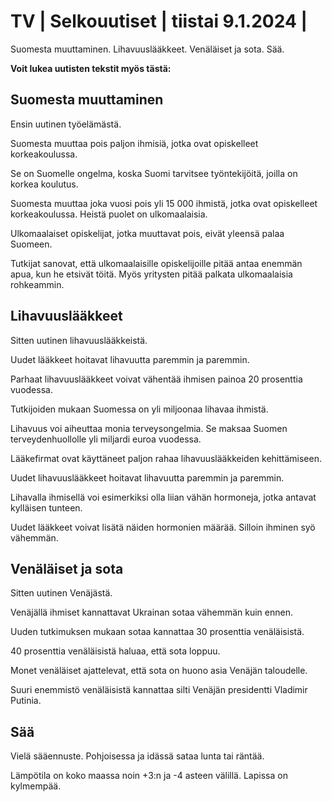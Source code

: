 # TV \| Selkouutiset \| tiistai 9.1.2024 \|

Suomesta muuttaminen. Lihavuuslääkkeet. Venäläiset ja sota. Sää.

**Voit lukea uutisten tekstit myös tästä:**

## Suomesta muuttaminen

Ensin uutinen työelämästä.

Suomesta muuttaa pois paljon ihmisiä, jotka ovat opiskelleet korkeakoulussa.

Se on Suomelle ongelma, koska Suomi tarvitsee työntekijöitä, joilla on korkea koulutus.

Suomesta muuttaa joka vuosi pois yli 15 000 ihmistä, jotka ovat opiskelleet korkeakoulussa. Heistä puolet on ulkomaalaisia.

Ulkomaalaiset opiskelijat, jotka muuttavat pois, eivät yleensä palaa Suomeen.

Tutkijat sanovat, että ulkomaalaisille opiskelijoille pitää antaa enemmän apua, kun he etsivät töitä. Myös yritysten pitää palkata ulkomaalaisia rohkeammin.

## Lihavuuslääkkeet

Sitten uutinen lihavuuslääkkeistä.

Uudet lääkkeet hoitavat lihavuutta paremmin ja paremmin.

Parhaat lihavuuslääkkeet voivat vähentää ihmisen painoa 20 prosenttia vuodessa.

Tutkijoiden mukaan Suomessa on yli miljoonaa lihavaa ihmistä.

Lihavuus voi aiheuttaa monia terveysongelmia. Se maksaa Suomen terveydenhuollolle yli miljardi euroa vuodessa.

Lääkefirmat ovat käyttäneet paljon rahaa lihavuuslääkkeiden kehittämiseen.

Uudet lihavuuslääkkeet hoitavat lihavuutta paremmin ja paremmin.

Lihavalla ihmisellä voi esimerkiksi olla liian vähän hormoneja, jotka antavat kylläisen tunteen.

Uudet lääkkeet voivat lisätä näiden hormonien määrää. Silloin ihminen syö vähemmän.

## Venäläiset ja sota

Sitten uutinen Venäjästä.

Venäjällä ihmiset kannattavat Ukrainan sotaa vähemmän kuin ennen.

Uuden tutkimuksen mukaan sotaa kannattaa 30 prosenttia venäläisistä.

40 prosenttia venäläisistä haluaa, että sota loppuu.

Monet venäläiset ajattelevat, että sota on huono asia Venäjän taloudelle.

Suuri enemmistö venäläisistä kannattaa silti Venäjän presidentti Vladimir Putinia.

## Sää

Vielä sääennuste. Pohjoisessa ja idässä sataa lunta tai räntää.

Lämpötila on koko maassa noin +3:n ja -4 asteen välillä. Lapissa on kylmempää.

